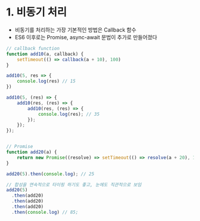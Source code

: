 # 1. 비동기 처리
- 비동기를 처리하는 가장 기본적인 방법은 Callback 함수
- ES6 이후로는 Promise, async-await 문법이 추가로 만들어졌다
```typescript
// callback function
function add10(a, callback) {
	setTimeout(() => callback(a + 10), 100)
}

add10(5, res => {
	console.log(res) // 15
})

add10(5, (res) => {
	add10(res, (res) => {
		add10(res, (res) => {
			console.log(res); // 35
		});
	});
});


// Promise
function add20(a) {
	return new Promise((resolve) => setTimeout(() => resolve(a + 20), 100));
}

add20(5).then(console.log); // 25

// 합성을 연속적으로 타이핑 하기도 좋고, 눈에도 직관적으로 보임
add20(5)
  .then(add20)
  .then(add20)
  .then(add20)
  .then(console.log) // 85;
``` 